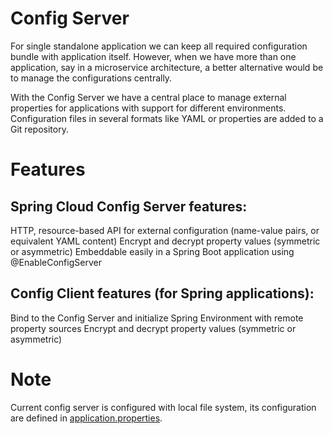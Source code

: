 # Config Server

For single standalone application we can keep all required configuration bundle with application itself.  However, when we have more than one application, say in a microservice architecture, a better alternative would be to manage the configurations centrally.

With the Config Server we have a central place to manage external properties for applications with support for different environments. Configuration files in several formats like YAML or properties are added to a Git repository.

# Features

## Spring Cloud Config Server features:

HTTP, resource-based API for external configuration (name-value pairs, or equivalent YAML content)
Encrypt and decrypt property values (symmetric or asymmetric)
Embeddable easily in a Spring Boot application using @EnableConfigServer

## Config Client features (for Spring applications):

Bind to the Config Server and initialize Spring Environment with remote property sources
Encrypt and decrypt property values (symmetric or asymmetric)


# Note 
Current config server is configured with local file system, its configuration are defined in [application.properties](https://github.com/meta-magic/microservice_workshop/blob/master/config-server/src/main/resources/application.properties).


